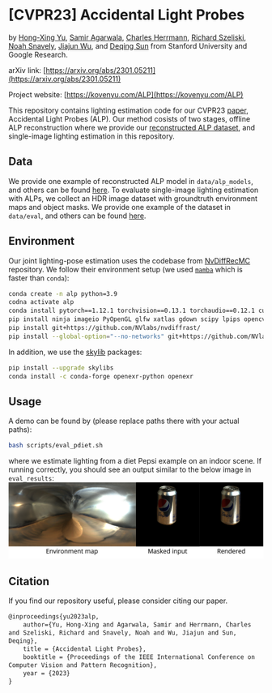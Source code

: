 # [CVPR23] Accidental Light Probes
by [Hong-Xing Yu](https://kovenyu.com), [Samir Agarwala](https://samiragarwala.github.io/), [Charles Herrmann](https://scholar.google.com/citations?user=LQvi5XAAAAAJ&hl=en),
[Richard Szeliski](https://szeliski.org/RichardSzeliski.htm), [Noah Snavely](https://www.cs.cornell.edu/~snavely/), 
[Jiajun Wu](https://jiajunwu.com/), and [Deqing Sun](https://deqings.github.io/) from Stanford University and Google Research.

arXiv link: [https://arxiv.org/abs/2301.05211](https://arxiv.org/abs/2301.05211) 

Project website: [https://kovenyu.com/ALP](https://kovenyu.com/ALP)

This repository contains lighting estimation code for our CVPR23 [paper](https://arxiv.org/abs/2301.05211), Accidental Light Probes (ALP).
Our method cosists of two stages, offline ALP reconstruction 
where we provide our [reconstructed ALP dataset](https://drive.google.com/drive/folders/1yPWJMU_b4iAawTGgcWASb8ODWDV7ppb8?usp=sharing),
and single-image lighting estimation in this repository.

## Data 
We provide one example of reconstructed ALP model in `data/alp_models`, and others can be found [here](https://drive.google.com/drive/folders/1yPWJMU_b4iAawTGgcWASb8ODWDV7ppb8?usp=sharing). 
To evaluate single-image lighting estimation with ALPs, 
we collect an HDR image dataset with groundtruth environment maps and object masks.
We provide one example of the dataset in `data/eval`, and others can be found [here](https://drive.google.com/drive/folders/1yPWJMU_b4iAawTGgcWASb8ODWDV7ppb8?usp=sharing).

## Environment
Our joint lighting-pose estimation uses the codebase from [NvDiffRecMC](https://github.com/NVlabs/nvdiffrecmc) repository.
We follow their environment setup (we used [`mamba`](https://mamba.readthedocs.io/en/latest/installation.html) which is faster than `conda`):
```bash
conda create -n alp python=3.9
codna activate alp
conda install pytorch==1.12.1 torchvision==0.13.1 torchaudio==0.12.1 cudatoolkit=11.6 -c pytorch -c conda-forge
pip install ninja imageio PyOpenGL glfw xatlas gdown scipy lpips opencv-python
pip install git+https://github.com/NVlabs/nvdiffrast/
pip install --global-option="--no-networks" git+https://github.com/NVlabs/tiny-cuda-nn#subdirectory=bindings/torch
```
In addition, we use the [skylib](https://github.com/soravux/skylibs) packages:
```bash
pip install --upgrade skylibs
conda install -c conda-forge openexr-python openexr
```


## Usage
A demo can be found by (please replace paths there with your actual paths):
```bash
bash scripts/eval_pdiet.sh
```
where we estimate lighting from a diet Pepsi example on an indoor scene.
If running correctly, you should see an output similar to the below image in `eval_results`:
![placeholder](assets/demo_result.png)

## Citation
If you find our repository useful, please consider
citing our paper.
```
@inproceedings{yu2023alp,
    author={Yu, Hong-Xing and Agarwala, Samir and Herrmann, Charles and Szeliski, Richard and Snavely, Noah and Wu, Jiajun and Sun, Deqing},
    title = {Accidental Light Probes},
    booktitle = {Proceedings of the IEEE International Conference on Computer Vision and Pattern Recognition},
    year = {2023}
}
```